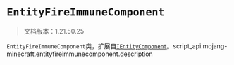 # `EntityFireImmuneComponent`

> 文档版本：1.21.50.25

`EntityFireImmuneComponent`类，扩展自[`IEntityComponent`](./ientitycomponent.md)。script_api.mojang-minecraft.entityfireimmunecomponent.description
